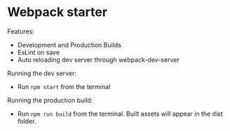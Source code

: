 # Webpack starter

Features:

* Development and Production Builds
* EsLint on save
* Auto reloading dev server through webpack-dev-server

Running the dev server:

* Run `npm start` from the  terminal

Running the production build:

* Run `npm run build` from the terminal. Built assets will appear in the dist folder.
